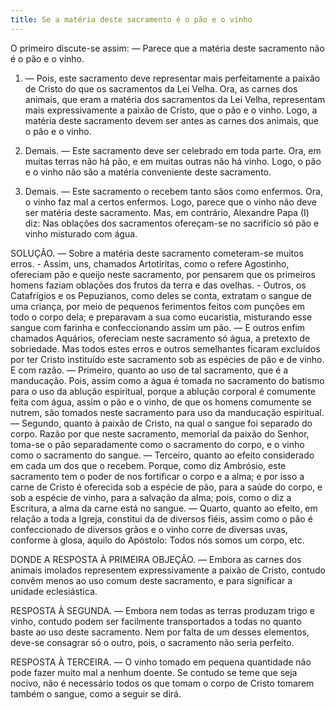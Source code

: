 ```yaml
---
title: Se a matéria deste sacramento é o pão e o vinho
---
```


O primeiro discute-se assim: — Parece que a matéria deste sacramento não é o pão e o vinho.  

1. — Pois, este sacramento deve representar mais perfeitamente a paixão de Cristo do que os sacramentos da Lei Velha. Ora, as carnes dos animais, que eram a matéria dos sacramentos da Lei Velha, representam mais expressivamente a paixão de Cristo, que o pão e o vinho. Logo, a matéria deste sacramento devem ser antes as carnes dos animais, que o pão e o vinho.  

2. Demais. — Este sacramento deve ser celebrado em toda parte. Ora, em muitas terras não há pão, e em muitas outras não há vinho. Logo, o pão e o vinho não são a matéria conveniente deste sacramento.  

3. Demais. — Este sacramento o recebem tanto sãos como enfermos. Ora, o vinho faz mal a certos enfermos. Logo, parece que o vinho não deve ser matéria deste sacramento.  Mas, em contrário, Alexandre Papa (I) diz: Nas oblações dos sacramentos ofereçam-se no sacrifício só pão e vinho misturado com água.  

SOLUÇÃO. — Sobre a matéria deste sacramento cometeram-se muitos erros. - Assim, uns, chamados Artotiritas, como o refere Agostinho, ofereciam pão e queijo neste sacramento, por pensarem que os primeiros homens faziam oblações dos frutos da terra e das ovelhas. - Outros, os Catafrígios e os Pepuzianos, como deles se conta, extratam o sangue de uma criança, por meio de pequenos ferimentos feitos com punções em todo o corpo dela; e preparavam a sua como eucaristia, misturando esse sangue com farinha e confeccionando assim um pão. — E outros enfim chamados Aquários, ofereciam neste sacramento só água, a pretexto de sobriedade. Mas todos estes erros e outros semelhantes ficaram excluídos por ter Cristo instituído este sacramento sob as espécies de pão e de vinho. E com razão. — Primeiro, quanto ao uso de tal sacramento, que é a manducação. Pois, assim como a água é tomada no sacramento do batismo para o uso da ablução espiritual, porque a ablução corporal é comumente feita com água, assim o pão e o vinho, de que os homens comumente se nutrem, são tomados neste sacramento para uso da manducação espiritual. — Segundo, quanto à paixão de Cristo, na qual o sangue foi separado do corpo. Razão por que neste sacramento, memorial da paixão do Senhor, toma-se o pão separadamente como o sacramento do corpo, e o vinho como o sacramento do sangue. — Terceiro, quanto ao efeito considerado em cada um dos que o recebem. Porque, como diz Ambrósio, este sacramento tem o poder de nos fortificar o corpo e a alma; e por isso a carne de Cristo é oferecida sob a espécie de pão, para a saúde do corpo, e sob a espécie de vinho, para a salvação da alma; pois, como o diz a Escritura, a alma da carne está no sangue. — Quarto, quanto ao efeito, em relação a toda a Igreja, constitui da de diversos fiéis, assim como o pão é confeccionado de diversos grãos e o vinho corre de diversas uvas, conforme à glosa, aquilo do Apóstolo: Todos nós somos um corpo, etc.  

DONDE A RESPOSTA À PRIMEIRA OBJEÇÃO. — Embora as carnes dos animais imolados representem expressivamente a paixão de Cristo, contudo convêm menos ao uso comum deste sacramento, e para significar a unidade eclesiástica. 

RESPOSTA À SEGUNDA. — Embora nem todas as terras produzam trigo e vinho, contudo podem ser facilmente transportados a todas no quanto baste ao uso deste sacramento. Nem por falta de um desses elementos, deve-se consagrar só o outro, pois, o sacramento não seria perfeito.  

RESPOSTA À TERCEIRA. — O vinho tomado em pequena quantidade não pode fazer muito mal a nenhum doente. Se contudo se teme que seja nocivo, não é necessário todos os que tomam o corpo de Cristo tomarem também o sangue, como a seguir se dirá.